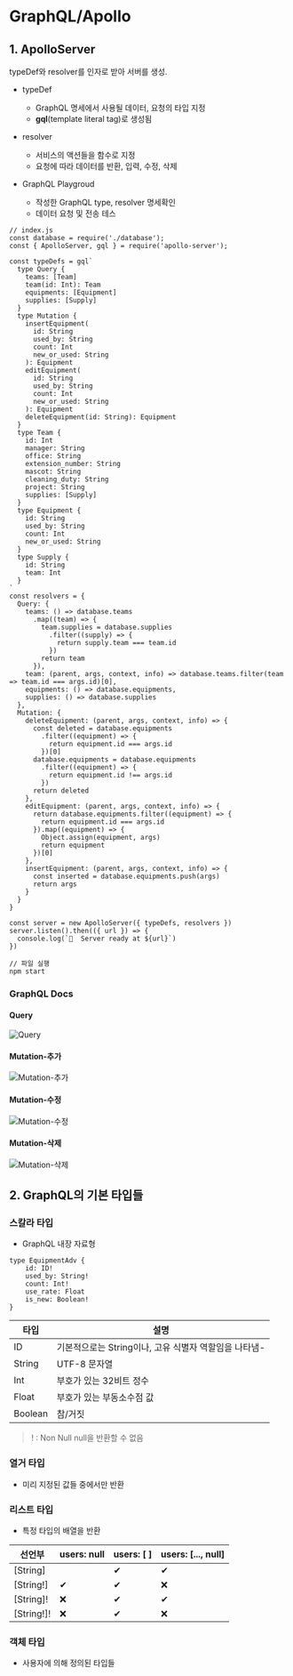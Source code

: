 # GraphQL/Apollo

## 1. ApolloServer

typeDef와 resolver를 인자로 받아 서버를 생성.

- typeDef
    - GraphQL 명세에서 사용될 데이터, 요청의 타입 지정
    - **gql**(template literal tag)로 생성됨
     
- resolver
    - 서비스의 액션들을 함수로 지정
    - 요청에 따라 데이터를 반환, 입력, 수정, 삭제
    
- GraphQL Playgroud
    - 작성한 GraphQL type, resolver 명세확인
    - 데이터 요청 및 전송 테스
```
// index.js
const database = require('./database');
const { ApolloServer, gql } = require('apollo-server');

const typeDefs = gql`
  type Query {
    teams: [Team]
    team(id: Int): Team
    equipments: [Equipment]
    supplies: [Supply]
  }
  type Mutation {
    insertEquipment(
      id: String
      used_by: String
      count: Int
      new_or_used: String
    ): Equipment
    editEquipment(
      id: String
      used_by: String
      count: Int
      new_or_used: String
    ): Equipment
    deleteEquipment(id: String): Equipment
  }
  type Team {
    id: Int
    manager: String
    office: String
    extension_number: String
    mascot: String
    cleaning_duty: String
    project: String
    supplies: [Supply]
  }
  type Equipment {
    id: String
    used_by: String
    count: Int
    new_or_used: String
  }
  type Supply {
    id: String
    team: Int
  }
`
const resolvers = {
  Query: {
    teams: () => database.teams
      .map((team) => {
        team.supplies = database.supplies
          .filter((supply) => {
            return supply.team === team.id
          })
        return team
      }),
    team: (parent, args, context, info) => database.teams.filter(team => team.id === args.id)[0],
    equipments: () => database.equipments,
    supplies: () => database.supplies
  },
  Mutation: {
    deleteEquipment: (parent, args, context, info) => {
      const deleted = database.equipments
        .filter((equipment) => {
          return equipment.id === args.id
        })[0]
      database.equipments = database.equipments
        .filter((equipment) => {
          return equipment.id !== args.id
        })
      return deleted
    },
    editEquipment: (parent, args, context, info) => {
      return database.equipments.filter((equipment) => {
        return equipment.id === args.id
      }).map((equipment) => {
        Object.assign(equipment, args)
        return equipment
      })[0]
    },
    insertEquipment: (parent, args, context, info) => {
      const inserted = database.equipments.push(args)
      return args
    }
  }
}

const server = new ApolloServer({ typeDefs, resolvers })
server.listen().then(({ url }) => {
  console.log(`🚀  Server ready at ${url}`)
})
```
```
// 파일 실행
npm start
```


### GraphQL Docs

#### Query
![Query](./images/1.png)

#### Mutation-추가
![Mutation-추가](./images/2.png)

#### Mutation-수정
![Mutation-수정](./images/3.png)

#### Mutation-삭제
![Mutation-삭제](./images/4.png)


## 2. GraphQL의 기본 타입들

### 스칼라 타입
- GraphQL 내장 자료형

```
type EquipmentAdv {
    id: ID!
    used_by: String!
    count: Int!
    use_rate: Float
    is_new: Boolean!
}
```
타입 | 설명 |
--- | --- |
ID | 기본적으로는 String이나, 고유 식별자 역할임을 나타냄- |
String | UTF-8 문자열 |
Int | 부호가 있는 32비트 정수 |
Float | 부호가 있는 부동소수점 값 |
Boolean	| 참/거짓 |


> ! : Non Null
> null을 반환할 수 없음

### 열거 타입
- 미리 지정된 값들 중에서만 반환


### 리스트 타입
- 특정 타입의 배열을 반환

선언부 |	users: null | users: [ ] | users: [..., null] |
--- | --- | --- | --- |
[String]| 	| ✔| 	✔| 	✔| 
[String!]| 	✔| 	✔| 	❌| 
[String]!| 	❌| 	✔| 	✔| 
[String!]!| 	❌| 	✔| 	❌|

### 객체 타입
- 사용자에 의해 정의된 타입들 
